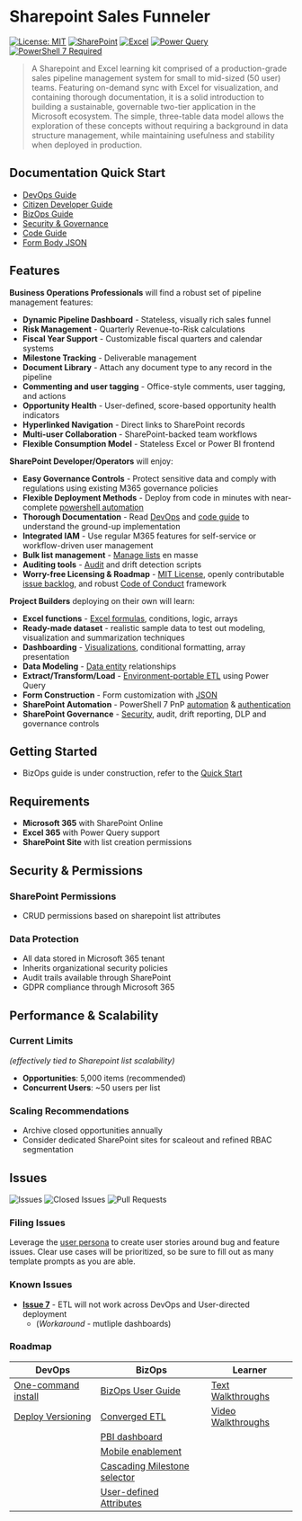 # Sharepoint Sales Funneler

[![License: MIT](https://img.shields.io/badge/License-MIT-yellow.svg)](https://opensource.org/licenses/MIT)
[![SharePoint](https://img.shields.io/badge/SharePoint-Online-blue.svg)](https://www.microsoft.com/sharepoint)
[![Excel](https://img.shields.io/badge/Excel-365-green.svg)](https://www.microsoft.com/excel)
[![Power Query](https://img.shields.io/badge/Power%20Query-Enabled-orange.svg)](https://powerquery.microsoft.com/)
[![PowerShell 7 Required](https://img.shields.io/badge/PowerShell%207-Recommended-yellow.svg)](https://github.com/PowerShell/PowerShell)

> A Sharepoint and Excel learning kit comprised of a production-grade sales pipeline management system for small to mid-sized (50 user) teams.  Featuring  on-demand sync with Excel for visualization, and containing thorough documentation, it is a solid introduction to building a sustainable, governable two-tier application in the Microsoft ecosystem. The simple, three-table data model allows the exploration of these concepts without requiring a background in data structure management, while maintaining usefulness and stability when deployed in production.



## Documentation Quick Start
- [DevOps Guide](./docs/auto-deploy.md)
- [Citizen Developer Guide](./docs/manual-deploy.md)
- [BizOps Guide](./docs/bizops-guide.md)
- [Security & Governance](./docs/security.md)
- [Code Guide](./docs/code-guide.md)
- [Form Body JSON](./docs/form-body-json.md)

## Features


**Business Operations Professionals** will find a robust set of pipeline management features: 

- **Dynamic Pipeline Dashboard** - Stateless, visually rich sales funnel
- **Risk Management** - Quarterly Revenue-to-Risk calculations
- **Fiscal Year Support** - Customizable fiscal quarters and calendar systems
- **Milestone Tracking** - Deliverable management
- **Document Library** - Attach any document type to any record in the pipeline
- **Commenting and user tagging** - Office-style comments, user tagging, and actions 
- **Opportunity Health** - User-defined, score-based opportunity health indicators 
- **Hyperlinked Navigation** - Direct links to SharePoint records
- **Multi-user Collaboration** - SharePoint-backed team workflows
- **Flexible Consumption Model** - Stateless Excel or Power BI frontend

**SharePoint Developer/Operators** will enjoy:

- **Easy Governance Controls** - Protect sensitive data and comply with regulations using existing M365 governance policies
- **Flexible Deployment Methods** - Deploy from code in minutes with near-complete [powershell automation](./docs/auto-deploy.md)
- **Thorough Documentation** - Read [DevOps](./docs/auto-deploy.md) and [code guide](./docs/code-guide.md) to understand the ground-up implementation
- **Integrated IAM** - Use regular M365 features for self-service or workflow-driven user management
- **Bulk list management** - [Manage lists](./deployment/day-2/readme.md/#2-manage-listsps1) en masse
- **Auditing tools** - [Audit](./deployment/day-2/readme.md/#1-audit-list-securtyps1) and drift detection scripts
- **Worry-free Licensing & Roadmap** - [MIT License](./LICENSE), openly contributable [issue backlog](https://github.com/pgaljan/funneler/issues), and robust [Code of Conduct](CODE_OF_CONDUCT.md) framework

**Project Builders** deploying on their own will learn: 
- **Excel functions** - [Excel formulas](./docs/code-guide.md/#formula-patterns), conditions, logic, arrays
- **Ready-made dataset** - realistic sample data to test out modeling, visualization and summarization techniques
- **Dashboarding** - [Visualizations](#screenshots), conditional formatting, array presentation
- **Data Modeling** - [Data entity](#relationship-diagram) relationships
- **Extract/Transform/Load** - [Environment-portable ETL](./docs/code-guide.md/#power-query-m-code) using Power Query
- **Form Construction** - Form customization with [JSON](./docs/form-body-json.md)
- **SharePoint Automation** - PowerShell 7 PnP [automation](./docs/auto-deploy.md#1-create-list) & [authentication](./docs/auto-deploy.md/#prerequisites)
- **SharePoint Governance** - [Security](./docs/security.md), audit, drift reporting, DLP and governance controls

## Getting Started 
- BizOps guide is under construction, refer to the [Quick Start](./docs/bizops-guide.md/#quick-start-excel)

## Requirements

- **Microsoft 365** with SharePoint Online
- **Excel 365** with Power Query support
- **SharePoint Site** with list creation permissions


## Security & Permissions

### SharePoint Permissions
- CRUD permissions based on sharepoint list attributes

### Data Protection
- All data stored in Microsoft 365 tenant
- Inherits organizational security policies
- Audit trails available through SharePoint
- GDPR compliance through Microsoft 365

## Performance & Scalability

### Current Limits 
*(effectively tied to Sharepoint list scalability)*
- **Opportunities**: 5,000 items (recommended)
- **Concurrent Users**: ~50 users per list

### Scaling Recommendations
- Archive closed opportunities annually
- Consider dedicated SharePoint sites for scaleout and refined RBAC segmentation


## Issues

![Issues](https://img.shields.io/github/issues/pgaljan/funneler)
![Closed Issues](https://img.shields.io/github/issues-closed/pgaljan/funneler)
![Pull Requests](https://img.shields.io/github/issues-pr/pgaljan/funneler)

### Filing Issues
Leverage the [user persona](./docs/user-persona.md) to create user stories around bug and feature issues.  Clear use cases will be prioritized, so be sure to fill out as many template prompts as you are able.
  

### Known Issues
- **[Issue 7](https://github.com/pgaljan/funneler/issues/7)** -  ETL will not work across DevOps and User-directed deployment 
  - (*Workaround* - mutliple dashboards)


### Roadmap
| DevOps | BizOps | Learner |
| --- | --- | --- |
| [One-command install](https://github.com/pgaljan/funneler/issues/1) |[BizOps User Guide](https://github.com/pgaljan/funneler/issues/6) | [Text Walkthroughs](https://github.com/pgaljan/funneler/issues/15) |
| [Deploy Versioning](https://github.com/pgaljan/funneler/issues/18) | [Converged ETL](https://github.com/pgaljan/funneler/issues/7) | [Video Walkthroughs](https://github.com/pgaljan/funneler/issues/16) |
| | [PBI dashboard](https://github.com/pgaljan/funneler/issues/4) |  |
| | [Mobile enablement](https://github.com/pgaljan/funneler/issues/17) |  |
| | [Cascading Milestone selector](https://github.com/pgaljan/funneler/issues/10) |  |
|  | [User-defined Attributes](https://github.com/pgaljan/funneler/issues/11) |  |

